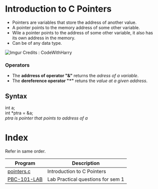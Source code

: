 # Introduction to C Pointers

- Pointers are variables that store the address of another value. 
- A pointer points to the memory address of some other variable.
- Wile a pointer points to the address of some other variable, it also has its own address in the memory.
- Can be of any data type.

![Imgur](https://i.imgur.com/M8p6XV4.png) Credits : CodeWithHarry

### Operators

- The **addrress of operator "&"** returns the *adress of a variable*.
- The **dereference operator "*"** retuns the *value at a given address*. 

## Syntax
int a; <br>
int *ptra = &a; <br>
*ptra is pointer that points to address of a*

# Index
Refer in same order.

| Program      | Description |
| ----------- | ----------- |
| [pointers.c](https://github.com/WatashiwaSid/c-dev/tree/main/Pointers/pointers.c)      | Introduction to C Pointers      |
| [PBC-101-LAB](https://github.com/WatashiwaSid/c-dev/tree/main/PBC-101-LAB)   | Lab Practical questions for sem 1        |
